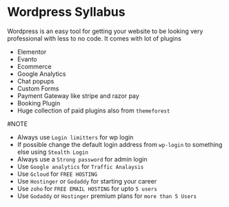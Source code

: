 # Wordpress Syllabus

Wordpress is an easy tool for getting your website to be looking very professional with less to no code.
It comes with lot of plugins
- Elementor
- Evanto
- Ecommerce
- Google Analytics
- Chat popups
- Custom Forms
- Payment Gateway like stripe and razor pay
- Booking Plugin
- Huge collection of paid plugins also from `themeforest`

#NOTE
- Always use `Login limitters` for wp login
- If possible change the default login address from `wp-login` to something else using `Stealth Login`
- Always use a `Strong password` for admin login
- Use `Google analytics` for `Traffic Analaysis`
- Use `Gcloud` for `FREE HOSTING`
- Use `Hostinger` or `Godaddy` for starting your career
- Use `zoho` for `FREE EMAIL HOSTING` for upto `5 users`
- Use `Godaddy` or `Hostinger` premium plans for `more than 5 Users`
